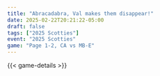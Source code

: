 ```yaml
---
title: "Abracadabra, Val makes them disappear!"
date: 2025-02-22T20:21:22-05:00
draft: false
tags: ["2025 Scotties"]
event: "2025 Scotties"
game: "Page 1-2, CA vs MB-E"
---
```

{{< game-details >}}
<!--more-->

